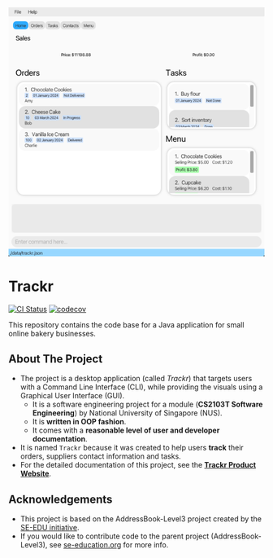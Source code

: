
![Ui](docs/images/Ui.png)

# Trackr

[![CI Status](https://github.com/AY2223S2-CS2103T-W14-2/tp/workflows/Java%20CI/badge.svg)](https://github.com/AY2223S2-CS2103T-W14-2/tp/actions)
[![codecov](https://codecov.io/gh/AY2223S2-CS2103T-W15-2/tp/branch/master/graph/badge.svg?token=DBXVG742QT)](https://codecov.io/gh/AY2223S2-CS2103T-W15-2/tp)

This repository contains the code base for a Java application for small online bakery businesses.

## About The Project

* The project is a desktop application (called _Trackr_) that targets users with a Command Line Interface (CLI), while providing the visuals using a Graphical User Interface (GUI).
  * It is a software engineering project for a module (**CS2103T Software Engineering**) by National University of Singapore (NUS).
  * It is **written in OOP fashion**.
  * It comes with a **reasonable level of user and developer documentation**.
* It is named `Trackr` because it was created to help users **track** their orders, suppliers contact information and tasks.
* For the detailed documentation of this project, see the **[Trackr Product Website](https://ay2223s2-cs2103t-w15-2.github.io/tp/)**.

## Acknowledgements

* This project is based on the AddressBook-Level3 project created by the [SE-EDU initiative](https://se-education.org).
* If you would like to contribute code to the parent project (AddressBook-Level3), see [se-education.org](https://se-education.org#https://se-education.org/#contributing) for more info.
